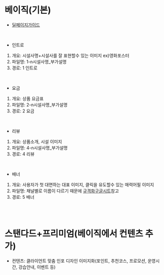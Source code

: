 # 베이직(기본)
- [딜페이지가이드](http://13.125.91.169:23005/crd/guide/)

<br>

- 인트로
1. 개요: 시설사명+시설사를 잘 표현할수 있는 이미지 ex)영화포스터
2. 파일명: 1-n시설사명_부가설명
3. 경로: 1 인트로

<br>

- 요금
1. 개요: 상품 요금표
2. 파일명: 2-n시설사명_부가설명
3. 경로: 2 요금

<br>

- 리뷰
1. 개요: 상품소개, 시설 이미지
2. 파일명: 4-n시설사명_부가설명
3. 경로: 4 리뷰

<br>

- 배너
1. 개요: 사용자가 첫 대면하는 대표 이미지, 클릭을 유도할수 있는 매력어필 이미지
2. 파일명: 채널별로 이름이 다르기 때문에 [규격화구글시트](https://docs.google.com/spreadsheets/d/1Fl9-FN0RZNVAF4A1eSqmHT-1UMbQSXv3yw4RfKbIA_w/edit#gid=0)참고
3. 경로: 5 배너

<br>
<br>

# 스탠다드+프리미엄(베이직에서 컨텐츠 추가)
- 컨텐츠: 클라이언트 맞춤 인포 디자인 이미지화(포인트, 추천코스, 프로모션, 운영시간, 강습안내, 이벤트 등)



